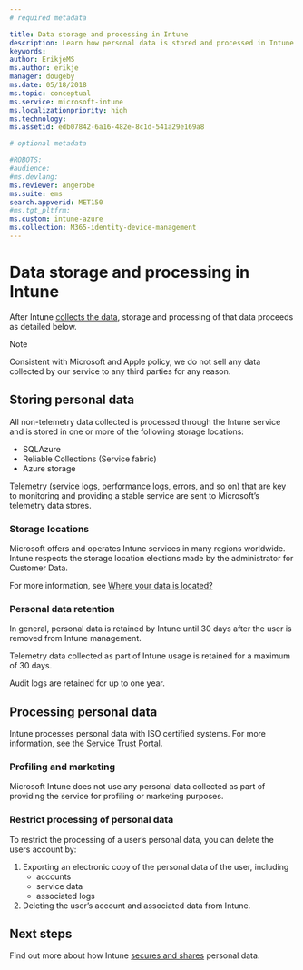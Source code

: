 ```yaml
---
# required metadata

title: Data storage and processing in Intune
description: Learn how personal data is stored and processed in Intune.
keywords:
author: ErikjeMS
ms.author: erikje
manager: dougeby
ms.date: 05/18/2018
ms.topic: conceptual
ms.service: microsoft-intune
ms.localizationpriority: high
ms.technology:
ms.assetid: edb07842-6a16-482e-8c1d-541a29e169a8

# optional metadata

#ROBOTS:
#audience:
#ms.devlang:
ms.reviewer: angerobe
ms.suite: ems
search.appverid: MET150
#ms.tgt_pltfrm:
ms.custom: intune-azure
ms.collection: M365-identity-device-management
---
```


# Data storage and processing in Intune

After Intune [collects the data](privacy-data-collect.md), storage and processing of that data proceeds as detailed below.

> [!NOTE]
> Consistent with Microsoft and Apple policy, we do not sell any data collected by our service to any third parties for any reason.

## Storing personal data

All non-telemetry data collected is processed through the Intune service and is stored in one or more of the following storage locations: 

- SQLAzure 
- Reliable Collections (Service fabric)  
- Azure storage 

Telemetry (service logs, performance logs, errors, and so on) that are key to monitoring and providing a stable service are sent to Microsoft’s telemetry data stores.

### Storage locations

Microsoft offers and operates Intune services in many regions worldwide. Intune respects the storage location elections made by the administrator for Customer Data.

For more information, see [Where your data is located?](https://www.microsoft.com/trust-center/privacy/data-location)

### Personal data retention

In general, personal data is retained by Intune until 30 days after the user is removed from Intune management.

Telemetry data collected as part of Intune usage is retained for a maximum of 30 days.

Audit logs are retained for up to one year.

## Processing personal data

Intune processes personal data with ISO certified systems. For more information, see the [Service Trust Portal](https://www.microsoft.com/en-us/TrustCenter/stp).

### Profiling and marketing

Microsoft Intune does not use any personal data collected as part of providing the service for profiling or marketing purposes. 

### Restrict processing of personal data

To restrict the processing of a user’s personal data, you can delete the users account by:
1. Exporting an electronic copy of the personal data of the user, including
    - accounts
    - service data
    - associated logs
2. Deleting the user’s account and associated data from Intune.

## Next steps

Find out more about how Intune [secures and shares](privacy-data-secure-share.md) personal data. 
